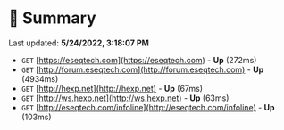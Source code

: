 # 📖 Summary
Last updated: **5/24/2022, 3:18:07 PM**

- `GET` [https://eseqtech.com](https://eseqtech.com) - **Up** (272ms)
- `GET` [http://forum.eseqtech.com](http://forum.eseqtech.com) - **Up** (4934ms)
- `GET` [http://hexp.net](http://hexp.net) - **Up** (67ms)
- `GET` [http://ws.hexp.net](http://ws.hexp.net) - **Up** (63ms)
- `GET` [http://eseqtech.com/infoline](http://eseqtech.com/infoline) - **Up** (103ms)
